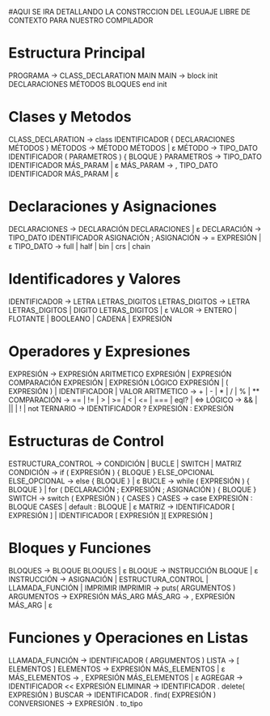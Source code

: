 #AQUI SE IRA DETALLANDO LA CONSTRCCION DEL LEGUAJE LIBRE DE CONTEXTO PARA NUESTRO COMPILADOR 

# Estructura Principal
PROGRAMA → CLASS_DECLARATION MAIN
MAIN → block init DECLARACIONES MÉTODOS BLOQUES end init

# Clases y Metodos
CLASS_DECLARATION → class IDENTIFICADOR { DECLARACIONES MÉTODOS }
MÉTODOS → MÉTODO MÉTODOS | ε
MÉTODO → TIPO_DATO IDENTIFICADOR ( PARAMETROS ) { BLOQUE }
PARAMETROS → TIPO_DATO IDENTIFICADOR MÁS_PARAM | ε
MÁS_PARAM → , TIPO_DATO IDENTIFICADOR MÁS_PARAM | ε

# Declaraciones y Asignaciones 
DECLARACIONES → DECLARACIÓN DECLARACIONES | ε
DECLARACIÓN → TIPO_DATO IDENTIFICADOR ASIGNACIÓN ;
ASIGNACIÓN → = EXPRESIÓN | ε
TIPO_DATO → full | half | bin | crs | chain

# Identificadores y Valores
IDENTIFICADOR → LETRA LETRAS_DIGITOS
LETRAS_DIGITOS → LETRA LETRAS_DIGITOS | DIGITO LETRAS_DIGITOS | ε
VALOR → ENTERO | FLOTANTE | BOOLEANO | CADENA | EXPRESIÓN

# Operadores y Expresiones
EXPRESIÓN → EXPRESIÓN ARITMETICO EXPRESIÓN | EXPRESIÓN COMPARACIÓN EXPRESIÓN | EXPRESIÓN LÓGICO EXPRESIÓN | ( EXPRESIÓN ) | IDENTIFICADOR | VALOR
ARITMETICO → + | - | * | / | % | **
COMPARACIÓN → == | != | > | >= | < | <= | === | eql? | <=>
LÓGICO → && | || | ! | not
TERNARIO → IDENTIFICADOR ? EXPRESIÓN : EXPRESIÓN

# Estructuras de Control
ESTRUCTURA_CONTROL → CONDICIÓN | BUCLE | SWITCH | MATRIZ
CONDICIÓN → if ( EXPRESIÓN ) { BLOQUE } ELSE_OPCIONAL
ELSE_OPCIONAL → else { BLOQUE } | ε
BUCLE → while ( EXPRESIÓN ) { BLOQUE } | for ( DECLARACIÓN ; EXPRESIÓN ; ASIGNACIÓN ) { BLOQUE }
SWITCH → switch ( EXPRESIÓN ) { CASES }
CASES → case EXPRESIÓN : BLOQUE CASES | default : BLOQUE | ε
MATRIZ → IDENTIFICADOR [ EXPRESIÓN ] | IDENTIFICADOR [ EXPRESIÓN ][ EXPRESIÓN ]

# Bloques y Funciones 
BLOQUES → BLOQUE BLOQUES | ε
BLOQUE → INSTRUCCIÓN BLOQUE | ε
INSTRUCCIÓN → ASIGNACIÓN | ESTRUCTURA_CONTROL | LLAMADA_FUNCIÓN | IMPRIMIR
IMPRIMIR → puts( ARGUMENTOS )
ARGUMENTOS → EXPRESIÓN MÁS_ARG
MÁS_ARG → , EXPRESIÓN MÁS_ARG | ε

# Funciones y Operaciones en Listas 
LLAMADA_FUNCIÓN → IDENTIFICADOR ( ARGUMENTOS )
LISTA → [ ELEMENTOS ]
ELEMENTOS → EXPRESIÓN MÁS_ELEMENTOS | ε
MÁS_ELEMENTOS → , EXPRESIÓN MÁS_ELEMENTOS | ε
AGREGAR → IDENTIFICADOR << EXPRESIÓN
ELIMINAR → IDENTIFICADOR . delete( EXPRESIÓN )
BUSCAR → IDENTIFICADOR . find( EXPRESIÓN )
CONVERSIONES → EXPRESIÓN . to_tipo


